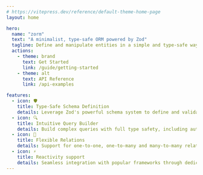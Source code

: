 ```yaml
---
# https://vitepress.dev/reference/default-theme-home-page
layout: home

hero:
  name: "zorm"
  text: "A minimalist, type-safe ORM powered by Zod"
  tagline: Define and manipulate entities in a simple and type-safe way, with intuitive relation management
  actions:
    - theme: brand
      text: Get Started
      link: /guide/getting-started
    - theme: alt
      text: API Reference
      link: /api-examples

features:
  - icon: 🛡️
    title: Type-Safe Schema Definition
    details: Leverage Zod's powerful schema system to define and validate your entities with full TypeScript support
  - icon: 🔍
    title: Intuitive Query Builder
    details: Build complex queries with full type safety, including autocomplete for relations and inferred return types
  - icon: 🤝
    title: Flexible Relations
    details: Support for one-to-one, one-to-many and many-to-many relationships with easy eager loading
  - icon: ⚡
    title: Reactivity support
    details: Seamless integration with popular frameworks through dedicated packages for SolidJS, Svelte, and Vue
---
```

